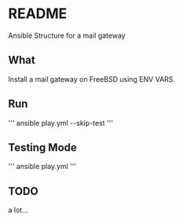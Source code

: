 # README

Ansible Structure for a mail gateway


## What

Install a mail gateway on FreeBSD using ENV VARS.


## Run

'''
ansible play.yml --skip-test
'''


## Testing Mode

'''
ansible play.yml
'''


## TODO

a lot...


